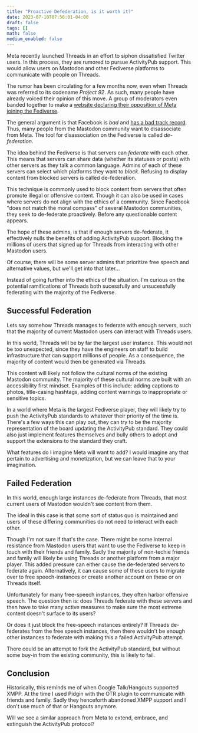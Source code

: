 ```yaml
---
title: "Proactive Defederation, is it worth it?"
date: 2023-07-10T07:56:01-04:00
draft: false
tags: []
math: false
medium_enabled: false
---
```


Meta recently launched Threads in an effort to siphon dissatisfied Twitter users. In this process, they are rumored to pursue ActivityPub support. This would allow users on Mastodon and other Fediverse platforms to communicate with people on Threads.

The rumor has been circulating for a few months now, even when Threads was referred to its codename *Project 92*. As such, many people have already voiced their opinion of this move. A group of moderators even banded together to make a [website declaring their opposition of Meta joining the Fediverse](https://fedipact.online/).

The general argument is that Facebook is *bad* and [has a bad track record](https://seirdy.one/posts/2023/06/20/defederating-p92/#incompatible-values-and-complicity). Thus, many people from the Mastodon community want to disassociate from Meta. The tool for disassociation on the Fediverse is called *de-federation*.

The idea behind the Fediverse is that servers can *federate* with each other. This means that servers can share data (whether its statuses or posts) with other servers as they talk a common language. Admins of each of these servers can select which platforms they want to *block*. Refusing to display content from blocked servers is called de-federation.

This technique is commonly used to block content from servers that often promote illegal or offensive content. Though it can also be used in cases where servers do not align with the ethics of a community. Since Facebook "does not match the moral compass" of several Mastodon communities, they seek to de-federate proactively. Before any questionable content appears.

The hope of these admins, is that if enough servers de-federate, it effectively nulls the benefits of adding ActivityPub support. Blocking the millions of users that signed up for Threads from interacting with other Mastodon users.

Of course, there will be some server admins that prioritize free speech and alternative values, but we'll get into that later...

Instead of going further into the ethics of the situation. I'm curious on the potential ramifications of Threads both sucessfully and unsucessfully federating with the majority of the Fediverse.

## Successful Federation

Lets say somehow Threads manages to federate with enough servers, such that the majority of current Mastodon users can interact with Threads users.

In this world, Threads will be by far the largest user instance. This would not be too unexpected, since they have the engineers on staff to build infrastructure that can support millions of people. As a consequence, the majority of content would then be generated via Threads.

This content will likely not follow the cultural norms of the existing Mastodon community. The majority of these cultural norms are built with an accessibility first mindset. Examples of this include: adding captions to photos, title-casing hashtags, adding content warnings to inappropriate or sensitive topics.

In a world where Meta is the largest Fediverse player, they will likely try to push the ActivityPub standards to whatever their priority of the time is. There's a few ways this can play out, they can try to be the majority representation of the board updating the ActivityPub standard. They could also just implement features themselves and bully others to adopt and support the extensions to the standard they craft.

What features do I imagine Meta will want to add? I would imagine any that pertain to advertising and monetization, but we can leave that to your imagination.

## Failed Federation

In this world, enough large instances de-federate from Threads, that most current users of Mastodon wouldn't see content from them.

The ideal in this case is that some sort of status quo is maintained and users of these differing communities do not need to interact with each other. 

Though I'm not sure if that's the case. There might be some internal resistance from Mastodon users that want to use the Fediverse to keep in touch with their friends and family. Sadly the majority of non-techie friends and family will likely be using Threads or another platform from a major player. This added pressure can either cause the de-federated servers to federate again. Alternatively, it can cause some of these users to migrate over to free speech-instances or create another account on these or on Threads itself.

Unfortunately for many free-speech instances, they often harbor offensive speech. The question then is: does Threads federate with these servers and then have to take many active measures to make sure the most extreme content doesn't surface to its users?

Or does it just block the free-speech instances entirely? If Threads de-federates from the free speech instances, then there wouldn't be enough other instances to federate with making this a failed ActivityPub  attempt.

There could be an attempt to fork the ActivityPub standard, but without some buy-in from the existing community, this is likely to fail.

## Conclusion

Historically, this reminds me of when Google Talk/Hangouts supported XMPP. At the time I used Pidgin with the OTR plugin to communicate with friends and family. Sadly they henceforth abandoned XMPP support and I don't use much of that or Hangouts anymore.

Will we see a similar approach from Meta to extend, embrace, and extinguish the ActivityPub protocol?

